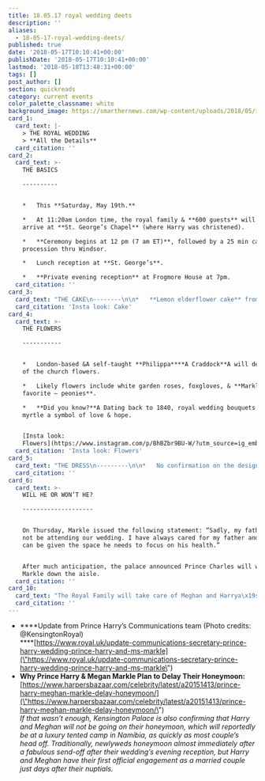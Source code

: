 ```yaml
---
title: 18.05.17 royal wedding deets
description: ''
aliases:
  - 18-05-17-royal-wedding-deets/
published: true
date: '2018-05-17T10:10:41+00:00'
publishDate: '2018-05-17T10:10:41+00:00'
lastmod: '2018-05-18T13:48:31+00:00'
tags: []
post_author: []
section: quickreads
category: current events
color_palette_classname: white
background_image: https://smarthernews.com/wp-content/uploads/2018/05/image1-2.jpeg
card_1:
  card_text: |-
    > THE ROYAL WEDDING  
    > **All the Details**
  card_citation: ''
card_2:
  card_text: >-
    THE BASICS

    ----------


    *   This **Saturday, May 19th.**

    *   At 11:20am London time, the royal family & **600 guests** will begin to
    arrive at **St. George’s Chapel** (where Harry was christened).

    *   **Ceremony begins at 12 pm (7 am ET)**, followed by a 25 min carriage
    procession thru Windsor.

    *   Lunch reception at **St. George’s**.

    *   **Private evening reception** at Frogmore House at 7pm.
  card_citation: ''
card_3:
  card_text: "THE CAKE\n--------\n\n*   **Lemon elderflower cake** from pastry chef Claire Ptak of Violet Cakes in London.\n*   Buttercream icing & fresh flowers.\n*   **Did you know?**A Meghan, who interviewed Ms. Ptak for her now-defunct lifestyle blog The Tig, is a fan of the a\x1Corganic & low intervention ingredients.a\x1D\n\n[Insta look: Cake](https://www.instagram.com/p/BiyP9DIAexF/)"
  card_citation: 'Insta look: Cake'
card_4:
  card_text: >-
    THE FLOWERS

    -----------


    *   London-based &A self-taught **Philippa****A Craddock**A will design all
    of the church flowers.

    *   Likely flowers include white garden roses, foxgloves, & **Markle’s
    favorite – peonies**.

    *   **Did you know?**A Dating back to 1840, royal wedding bouquets include
    myrtle a symbol of love & hope.


    [Insta look:
    Flowers](https://www.instagram.com/p/BhBZbr9BU-W/?utm_source=ig_embed)
  card_citation: 'Insta look: Flowers'
card_5:
  card_text: "THE DRESS\n---------\n\n*   No confirmation on the designer.\n*   **The Daily Mail reports it will be Ralph & Russo,** who created Marklea\x19s black engagement gown.\n*   **Did you know?** The husband & wife Australian designers are known for their extravagant couture designs. ButA it’s **custom for the Queen to approve**.\n*   Other possible designers? Stella McCartney, Alexander McQueen."
  card_citation: ''
card_6:
  card_text: >-
    WILL HE OR WON’T HE?

    --------------------


    On Thursday, Markle issued the following statement: “Sadly, my father will
    not be attending our wedding. I have always cared for my father and hope he
    can be given the space he needs to focus on his health.”


    After much anticipation, the palace announced Prince Charles will walk
    Markle down the aisle.
  card_citation: ''
card_10:
  card_text: "The Royal Family will take care of Meghan and Harrya\x19s wedding bill. For comparison, Kate Middleton and Prince Williama\x19s 2011 wedding cost an estimated $34M, with $32M going to security alone. Oh, and what about the honeymoon? Click for that scoop.\n\n[view sources](https://smarthernews.com/18-05-17-royal-wedding-deets/)"
  card_citation: ''
---
```

*   ****Update from Prince Harry’s Communications team (Photo credits: @KensingtonRoyal)  
    ****[https://www.royal.uk/update-communications-secretary-prince-harry-wedding-prince-harry-and-ms-markle](\"https://www.royal.uk/update-communications-secretary-prince-harry-wedding-prince-harry-and-ms-markle\")
*   **Why Prince Harry & Megan Markle Plan to Delay Their Honeymoon:**  
    [https://www.harpersbazaar.com/celebrity/latest/a20151413/prince-harry-meghan-markle-delay-honeymoon/](\"https://www.harpersbazaar.com/celebrity/latest/a20151413/prince-harry-meghan-markle-delay-honeymoon/\")  
    _If that wasn’t enough, Kensington Palace is also confirming that Harry and Meghan will not be going on their honeymoon, which will reportedly be at a luxury tented camp in Namibia, as quickly as most couple’s head off. Traditionally, newlyweds honeymoon almost immediately after a fabulous send-off after their wedding’s evening reception, but Harry and Meghan have their first official engagement as a married couple just days after their nuptials._
